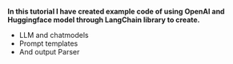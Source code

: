 **In this tutorial I have created example code of using OpenAI and Huggingface model through LangChain library to create.**
* LLM and chatmodels
* Prompt templates
* And output Parser